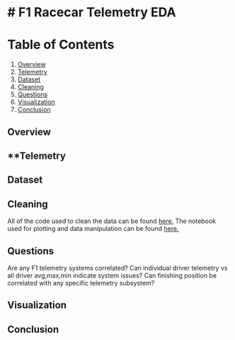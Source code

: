 # # F1 Racecar Telemetry EDA

# Table of Contents
1. [Overview](#overview)
2. [Telemetry](#telemetry)
3. [Dataset](#dataset)
4. [Cleaning](#cleaning)
5. [Questions](#questions)
6. [Visualization](#visualization)
7. [Conclusion](#conclusion)

## **Overview**

## **Telemetry

## **Dataset**

## **Cleaning**

All of the code used to clean the data can be found [here.](.py)
The notebook used for plotting and data manipulation can be found [here.](.ipynb)

## **Questions**

Are any F1 telemetry systems correlated?
Can individual driver telemetry vs all driver avg,max,min indicate system issues?
Can finishing position be correlated with any specific telemetry subsystem?

## **Visualization**

## **Conclusion**
